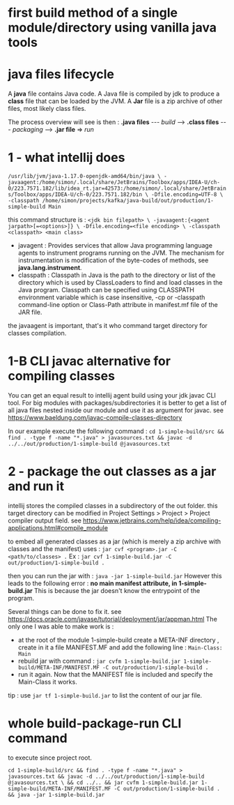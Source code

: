 # first build method of a single module/directory using vanilla java tools

# java files lifecycle
A **java** file contains Java code. 
A Java file is compiled by jdk to produce a **class** file that can be loaded by the JVM. 
A **Jar** file is a zip archive of other files, most likely class files.

The process overview will see is then : 
    **.java files** --- *build* --> **.class files** --- *packaging* --> **.jar file** => *run*

# 1 - what intellij does
`/usr/lib/jvm/java-1.17.0-openjdk-amd64/bin/java \
-javaagent:/home/simon/.local/share/JetBrains/Toolbox/apps/IDEA-U/ch-0/223.7571.182/lib/idea_rt.jar=42573:/home/simon/.local/share/JetBrains/Toolbox/apps/IDEA-U/ch-0/223.7571.182/bin \
-Dfile.encoding=UTF-8 \
-classpath /home/simon/projects/kafka/java-build/out/production/1-simple-build Main`

this command structure is : 
`<jdk bin filepath> \
-javaagent:{<agent jarpath>[=<options>]} \
-Dfile.encoding=<file encoding> \
-classpath <classpath> <main class>`

- javagent : Provides services that allow Java programming language agents to instrument programs running on the JVM. The mechanism for instrumentation is modification of the byte-codes of methods, see **java.lang.instrument**.
- classpath : Classpath in Java is the path to the directory or list of the directory which is used by ClassLoaders to find and load classes in the Java program. Classpath can be specified using CLASSPATH environment variable which is case insensitive, -cp or -classpath command-line option or Class-Path attribute in manifest.mf file of the JAR file.

the javaagent is important, that's it who command target directory for classes compilation.

# 1-B CLI javac alternative for compiling classes
You can get an equal result to intellij agent build using your jdk javac CLI tool. 
For big modules with packages/subdirectories it is better to get a list of all java files nested inside our module and use it as argument for javac.
see https://www.baeldung.com/javac-compile-classes-directory

In our example execute the following command :
`cd 1-simple-build/src && find . -type f -name "*.java" > javasources.txt && javac -d ../../out/production/1-simple-build @javasources.txt`

# 2 - package the out classes as a jar and run it
intellij stores the compiled classes in a subdirectory of the out folder.
this target directory can be modified in Project Settings > Project > Project compiler output field.
see https://www.jetbrains.com/help/idea/compiling-applications.html#compile_module

to embed all generated classes as a jar (which is merely a zip archive with classes and the manifest) uses : `jar cvf <program>.jar -C <path/to/classes> .`
Ex : `jar cvf 1-simple-build.jar -C out/production/1-simple-build .`

then you can run the jar with : `java -jar 1-simple-build.jar`
However this leads to the following error : **no main manifest attribute, in 1-simple-build.jar**
This is because the jar doesn't know the entrypoint of the program.

Several things can be done to fix it. see https://docs.oracle.com/javase/tutorial/deployment/jar/appman.html
The only one I was able to make work is : 
- at the root of the module 1-simple-build create a META-INF directory , create in it a file MANIFEST.MF and add the following line : `Main-Class: Main`
- rebuild jar with command : `jar cvfm 1-simple-build.jar 1-simple-build/META-INF/MANIFEST.MF -C out/production/1-simple-build .`
- run it again. Now that the MANIFEST file is included  and specify the Main-Class it works. 

tip : use `jar tf 1-simple-build.jar` to list the content of our jar file.

# whole build-package-run CLI command
to execute since project root.

`cd 1-simple-build/src && find . -type f -name "*.java" > javasources.txt && javac -d ../../out/production/1-simple-build @javasources.txt \
&& cd ../.. && jar cvfm 1-simple-build.jar 1-simple-build/META-INF/MANIFEST.MF -C out/production/1-simple-build . && java -jar 1-simple-build.jar`





